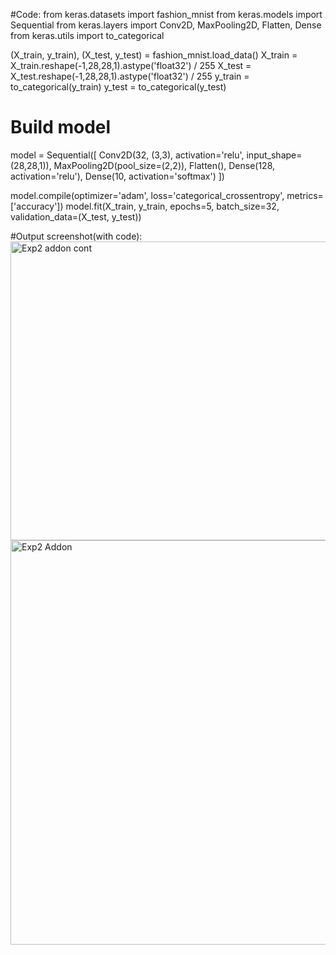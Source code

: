 #Code:
from keras.datasets import fashion_mnist
from keras.models import Sequential
from keras.layers import Conv2D, MaxPooling2D, Flatten, Dense
from keras.utils import to_categorical

(X_train, y_train), (X_test, y_test) = fashion_mnist.load_data()
X_train = X_train.reshape(-1,28,28,1).astype('float32') / 255
X_test = X_test.reshape(-1,28,28,1).astype('float32') / 255
y_train = to_categorical(y_train)
y_test = to_categorical(y_test)
# Build model
model = Sequential([
Conv2D(32, (3,3), activation='relu', input_shape=(28,28,1)),
MaxPooling2D(pool_size=(2,2)),
Flatten(),
Dense(128, activation='relu'),
Dense(10, activation='softmax')
])

model.compile(optimizer='adam', loss='categorical_crossentropy',
metrics=['accuracy'])
model.fit(X_train, y_train, epochs=5, batch_size=32,
validation_data=(X_test, y_test))

#Output screenshot(with code):
<img width="1495" height="478" alt="Exp2 addon cont" src="https://github.com/user-attachments/assets/9c41dd31-a859-411a-add1-32beba68818c" />
<img width="1509" height="647" alt="Exp2 Addon" src="https://github.com/user-attachments/assets/8f02f31b-fa4a-4464-9b6b-45ed00c9f1f4" />
